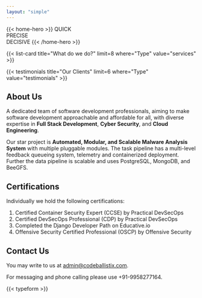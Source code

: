 ```yaml
---
layout: "simple"
---
```


{{< home-hero >}}
QUICK<br/>
PRECISE<br/>
DECISIVE
{{< /home-hero >}}

<!-- Specialty in full-stack development, NLP, open-source language models, DevOps, and security. Committed to delivering excellence that drives your business forward. -->

{{< list-card title="What do we do?" limit=8 where="Type" value="services" >}}

<!-- ## The CodeBallistix Promise

Every line of code we write at CodeBallistix is aimed at pushing the boundaries of what's possible, transforming challenges into opportunities, and turning ideas into reality. Your vision, powered by our technological expertise, is the formula for success. -->

{{< testimonials title="Our Clients" limit=6 where="Type" value="testimonials" >}}

## About Us

A dedicated team of software development professionals, aiming to make software development approachable and affordable for all, with diverse expertise in **Full Stack Development**, **Cyber Security**, and **Cloud Engineering**.

Our star project is **Automated, Modular, and Scalable Malware Analysis System** with multiple pluggable modules. The task pipeline has a multi-level feedback queueing system, telemetry and containerized deployment. Further the data pipeline is scalable and uses PostgreSQL, MongoDB, and BeeGFS.

## Certifications
Individually we hold the following certifications:
1. Certified Container Security Expert (CCSE) by Practical DevSecOps
1. Certified DevSecOps Professional (CDP) by Practical DevSecOps
1. Completed the Django Developer Path on Educative.io
1. Offensive Security Certified Professional (OSCP) by Offensive Security

## Contact Us

You may write to us at admin@codeballistix.com.

For messaging and phone calling please use +91-9958277164.

{{< typeform >}}